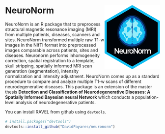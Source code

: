 
# NeuroNorm <img src="neuro_sticker.png" align="right" width="180" />

NeuroNorm is an R package that to preprocess structural magnetic resonance imaging (MRI) from multiple patients, diseases, scanners and sites. NeuroNorm transformed multiple raw T1-w images in the NIfTI format into preprocessed images comparable across patients, sites and diseases. Neuronorm performs inhomogeneity correction, spatial registration to a template, skull stripping, spatially informed MRI scan generation (segmentation), intensity normalization and intensity adjustment. NeuroNorm comes up as a standard procedure to compare and analyze multiple T1-w scans of different neurodegenerative diseases. This package is an extension of the master thesis **Detection and Classification of Neurodegenerative Diseases: A Spatially Informed Bayesian neural Network** which conducts a population-level analysis of neurodegenerative patients.

You can install RAVEL from github using `devtools`.

``` r
# install.packages("devtools")
devtools::install_github("DavidPayares/neuronorm")
```



